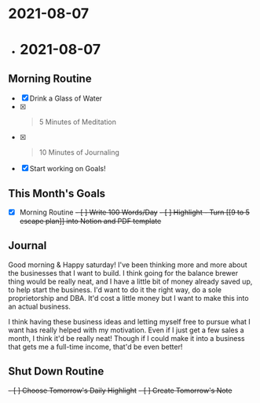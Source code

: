 # 2021-08-07
- # 2021-08-07

## Morning Routine
- [x] Drink a Glass of Water
- [x] > 5 Minutes of Meditation
- [x] > 10 Minutes of Journaling
- [x] Start working on Goals!

## This Month's Goals
- [x] Morning Routine
<del>- [ ] Write 100 Words/Day</del>
<del>- [ ] Highlight - Turn [[9 to 5 escape plan]] into Notion and PDF template</del>

## Journal

Good morning & Happy saturday! I've been thinking more and more about the businesses that I want to build. I think going for the balance brewer thing would be really neat, and I have a little bit of money already saved up, to help start the business. I'd want to do it the right way, do a sole proprietorship and DBA. It'd cost a little money but I want to make this into an actual business. 

I think having these business ideas and letting myself free to pursue what I want has really helped with my motivation. Even if I just get a few sales a month, I think it'd be really neat! Though if I could make it into a business that gets me a full-time income, that'd be even better! 


## Shut Down Routine
<del>- [ ] Choose Tomorrow's Daily Highlight</del>
<del>- [ ] Create Tomorrow's Note</del>
